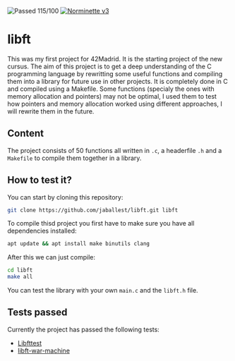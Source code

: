 ![Passed 115/100](https://img.shields.io/badge/PASSED-115%2F100-green?style=for-the-badge&logo=42)
[![Norminette v3](https://img.shields.io/badge/norminette-v3-blue?style=for-the-badge&logo=42)](https://github.com/42School/norminette) 
# libft
This was my first project for 42Madrid. It is the starting project of the new cursus.
The aim of this project is to get a deep understanding of the C programming language by rewritting some useful functions and compiling them into a library for future use in other projects. It is completely done in C and compiled using a Makefile.
Some functions (specialy the ones with memory allocation and pointers) may not be optimal, I used them to test how pointers and memory allocation worked using different approaches, I will rewrite them in the future.

## Content
The project consists of 50 functions all written in `.c`, a headerfile `.h` and a `Makefile` to compile them together in a library.

## How to test it?
You can start by cloning this repository:
```bash
git clone https://github.com/jaballest/libft.git libft
```
To compile thisd project you first have to make sure you have all dependencies installed:
```bash
apt update && apt install make binutils clang
```
After this we can just compile:
```bash
cd libft
make all
```
You can test the library with your own `main.c` and the `libft.h` file.

## Tests passed
Currently the project has passed the following tests:
* [Libfttest](https://github.com/jtoty/Libftest)
* [libft-war-machine](https://github.com/ska42/libft-war-machine)
